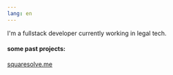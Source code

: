 ```yaml
---
lang: en
---
```


I'm a fullstack developer currently working in legal tech. 

#### some past projects:
[squaresolve.me](https://squaresolve.me)